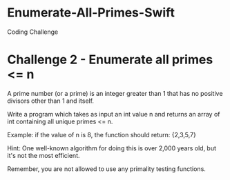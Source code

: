 # Enumerate-All-Primes-Swift
Coding Challenge

# Challenge 2 - Enumerate all primes <= n
A prime number (or a prime) is an integer greater than 1 that has no positive divisors other than 1 and itself.

Write a program which takes as input an int value n and returns an array of int containing all unique primes <= n.

Example: if the value of n is 8, the function should return: {2,3,5,7}

Hint: One well-known algorithm for doing this is over 2,000 years old, but it's not the most efficient.

Remember, you are not allowed to use any primality testing functions.
